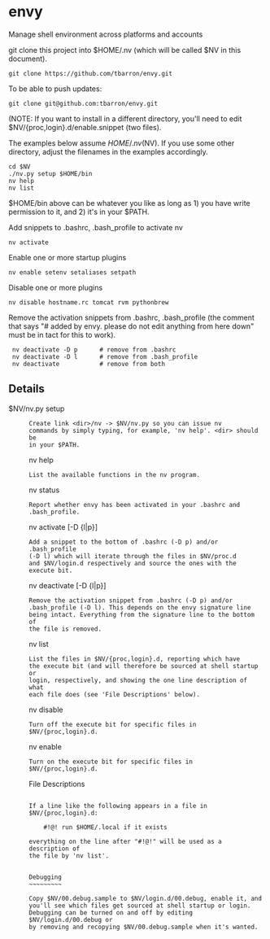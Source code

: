 envy
====

Manage shell environment across platforms and accounts

git clone this project into $HOME/.nv (which will be called $NV in
this document).

    git clone https://github.com/tbarron/envy.git

To be able to push updates:

    git clone git@github.com:tbarron/envy.git

(NOTE: If you want to install in a different directory, you'll need to
edit $NV/{proc,login}.d/enable.snippet (two files).

The examples below assume $HOME/.nv ($NV). If you use some other
directory, adjust the filenames in the examples accordingly.

    cd $NV
    ./nv.py setup $HOME/bin
    nv help
    nv list

$HOME/bin above can be whatever you like as long as 1) you have write
permission to it, and 2) it's in your $PATH.

Add snippets to .bashrc, .bash_profile to activate nv

    nv activate

Enable one or more startup plugins

    nv enable setenv setaliases setpath

Disable one or more plugins

    nv disable hostname.rc tomcat rvm pythonbrew

Remove the activation snippets from .bashrc, .bash_profile (the
comment that says "# added by envy. please do not edit anything from
here down" must be in tact for this to work).

     nv deactivate -D p      # remove from .bashrc
     nv deactivate -D l      # remove from .bash_profile
     nv deactivate           # remove from both


Details
-------

$NV/nv.py setup <dir>

    Create link <dir>/nv -> $NV/nv.py so you can issue nv
    commands by simply typing, for example, 'nv help'. <dir> should be
    in your $PATH.

nv help

    List the available functions in the nv program.

nv status

    Report whether envy has been activated in your .bashrc and
    .bash_profile.

nv activate [-D {l|p}]

    Add a snippet to the bottom of .bashrc (-D p) and/or .bash_profile
    (-D l) which will iterate through the files in $NV/proc.d
    and $NV/login.d respectively and source the ones with the
    execute bit.

nv deactivate [-D {l|p}]

    Remove the activation snippet from .bashrc (-D p) and/or
    .bash_profile (-D l). This depends on the envy signature line
    being intact. Everything from the signature line to the bottom of
    the file is removed.

nv list

    List the files in $NV/{proc,login}.d, reporting which have
    the execute bit (and will therefore be sourced at shell startup or
    login, respectively, and showing the one line description of what
    each file does (see 'File Descriptions' below).

nv disable

    Turn off the execute bit for specific files in $NV/{proc,login}.d.

nv enable

    Turn on the execute bit for specific files in $NV/{proc,login}.d.


File Descriptions
~~~~~~~~~~~~~~~~~

If a line like the following appears in a file in
$NV/{proc,login}.d:

    #!@! run $HOME/.local if it exists

everything on the line after "#!@!" will be used as a description of
the file by 'nv list'.


Debugging
~~~~~~~~~

Copy $NV/00.debug.sample to $NV/login.d/00.debug, enable it, and
you'll see which files get sourced at shell startup or login.
Debugging can be turned on and off by editing $NV/login.d/00.debug or
by removing and recopying $NV/00.debug.sample when it's wanted.

